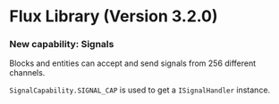# Flux Library (Version 3.2.0)

### New capability: Signals
Blocks and entities can accept and send signals from 256 different channels.

`SignalCapability.SIGNAL_CAP` is used to get a `ISignalHandler` instance.